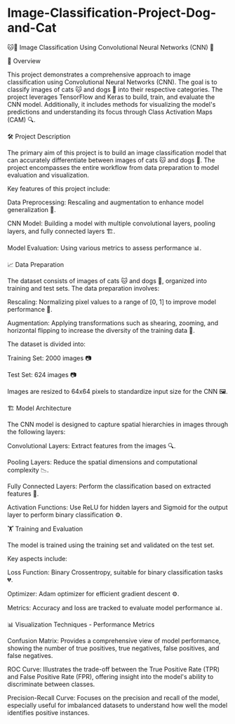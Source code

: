 # Image-Classification-Project-Dog-and-Cat

🐱🐶 Image Classification Using Convolutional Neural Networks (CNN) 🧠

📖 Overview

This project demonstrates a comprehensive approach to image classification using Convolutional Neural Networks (CNN). The goal is to classify images of cats 🐱 and dogs 🐶 into their respective categories. The project leverages TensorFlow and Keras to build, train, and evaluate the CNN model. Additionally, it includes methods for visualizing the model's predictions and understanding its focus through Class Activation Maps (CAM) 🔍.

🛠 Project Description

The primary aim of this project is to build an image classification model that can accurately differentiate between images of cats 🐱 and dogs 🐶. The project encompasses the entire workflow from data preparation to model evaluation and visualization.

Key features of this project include:

Data Preprocessing: Rescaling and augmentation to enhance model generalization 🔄.

CNN Model: Building a model with multiple convolutional layers, pooling layers, and fully connected layers 🏗️.

Model Evaluation: Using various metrics to assess performance 📊.

📈 Data Preparation

The dataset consists of images of cats 🐱 and dogs 🐶, organized into training and test sets. 
The data preparation involves:

Rescaling: Normalizing pixel values to a range of [0, 1] to improve model performance 🌟.

Augmentation: Applying transformations such as shearing, zooming, and horizontal flipping to increase the diversity of the training data 🔄.

The dataset is divided into:

Training Set: 2000 images 📷

Test Set: 624 images 📷

Images are resized to 64x64 pixels to standardize input size for the CNN 🖼️.

🏗️ Model Architecture

The CNN model is designed to capture spatial hierarchies in images through the following layers:

Convolutional Layers: Extract features from the images 🔍.

Pooling Layers: Reduce the spatial dimensions and computational complexity 📉.

Fully Connected Layers: Perform the classification based on extracted features 🔗.

Activation Functions: Use ReLU for hidden layers and Sigmoid for the output layer to perform binary classification ⚙️.

🏋️ Training and Evaluation

The model is trained using the training set and validated on the test set.

Key aspects include:

Loss Function: Binary Crossentropy, suitable for binary classification tasks 💔.

Optimizer: Adam optimizer for efficient gradient descent ⚙️.

Metrics: Accuracy and loss are tracked to evaluate model performance 📊.

📊 Visualization Techniques - Performance Metrics

Confusion Matrix: Provides a comprehensive view of model performance, showing the number of true positives, true negatives, false positives, and false negatives.

ROC Curve: Illustrates the trade-off between the True Positive Rate (TPR) and False Positive Rate (FPR), offering insight into the model's ability to discriminate between classes.

Precision-Recall Curve: Focuses on the precision and recall of the model, especially useful for imbalanced datasets to understand how well the model identifies positive instances.

